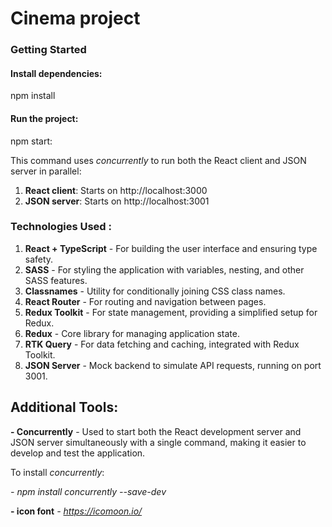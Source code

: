 # Cinema project

### Getting Started

#### Install dependencies:

npm install

#### Run the project:

npm start:

This command uses _concurrently_ to run both the React client and JSON server in parallel:

1. **React client**: Starts on http://localhost:3000
2. **JSON server**: Starts on http://localhost:3001

### Technologies Used :

1. **React + TypeScript** - For building the user interface and ensuring type safety.
2. **SASS** - For styling the application with variables, nesting, and other SASS features.
3. **Classnames** - Utility for conditionally joining CSS class names.
4. **React Router** - For routing and navigation between pages.
5. **Redux Toolkit** - For state management, providing a simplified setup for Redux.
6. **Redux** - Core library for managing application state.
7. **RTK Query** - For data fetching and caching, integrated with Redux Toolkit.
8. **JSON Server** - Mock backend to simulate API requests, running on port 3001.

## Additional Tools:

**- Concurrently** - Used to start both the React development server and JSON server simultaneously with a single command, making it easier to develop and test the application.

To install _concurrently_:

_- npm install concurrently --save-dev_

**- icon font**
 _- https://icomoon.io/_